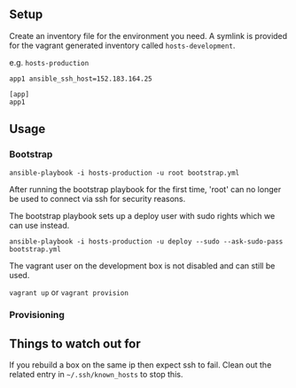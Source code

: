 ## Setup

Create an inventory file for the environment you need. A symlink is provided
for the vagrant generated inventory called `hosts-development`.

e.g. `hosts-production`

```
app1 ansible_ssh_host=152.183.164.25

[app]
app1
```

## Usage

### Bootstrap

`ansible-playbook -i hosts-production -u root bootstrap.yml`

After running the bootstrap playbook for the first time, 'root' can no longer 
be used to connect via ssh for security reasons. 

The bootstrap playbook sets up a deploy user with sudo rights which we can use instead.

`ansible-playbook -i hosts-production -u deploy --sudo --ask-sudo-pass bootstrap.yml`

The vagrant user on the development box is not disabled and can still be used.

`vagrant up` or `vagrant provision`

### Provisioning

## Things to watch out for

If you rebuild a box on the same ip then expect ssh to fail.
Clean out the related entry in `~/.ssh/known_hosts` to stop this.
